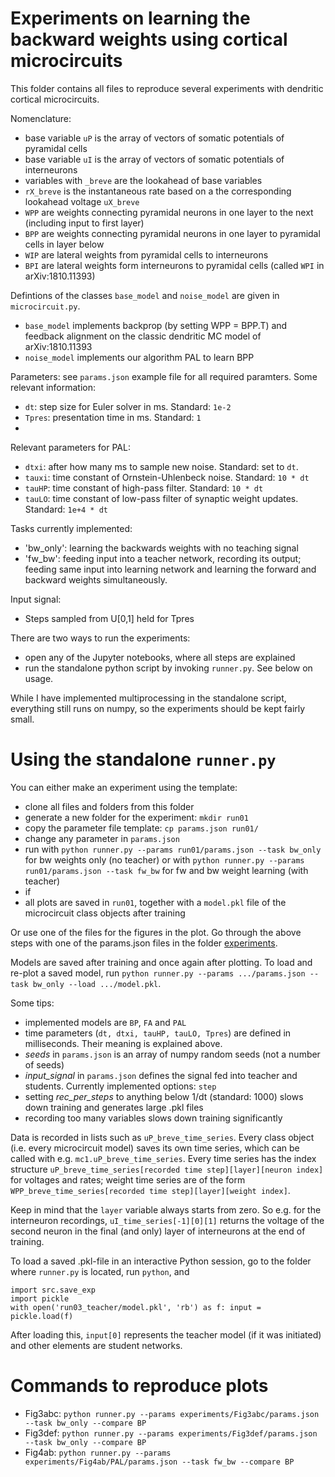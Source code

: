 # Experiments on learning the backward weights using cortical microcircuits

This folder contains all files to reproduce several experiments with dendritic cortical microcircuits.

Nomenclature:
- base variable `uP` is the array of vectors of somatic potentials of pyramidal cells
- base variable `uI` is the array of vectors of somatic potentials of interneurons
- variables with `_breve` are the lookahead of base variables
- `rX_breve` is the instantaneous rate based on a the corresponding lookahead voltage `uX_breve`
- `WPP` are weights connecting pyramidal neurons in one layer to the next (including input to first layer)
- `BPP` are weights connecting pyramidal neurons in one layer to pyramidal cells in layer below
- `WIP` are lateral weights from pyramidal cells to interneurons
- `BPI` are lateral weights form interneurons to pyramidal cells (called `WPI` in arXiv:1810.11393)

Defintions of the classes `base_model` and `noise_model` are given in `microcircuit.py`.
- `base_model` implements backprop (by setting WPP = BPP.T) and feedback alignment on the classic dendritic MC model of arXiv:1810.11393
- `noise_model` implements our algorithm PAL to learn BPP

Parameters: see `params.json` example file for all required paramters. Some relevant information:
- `dt`: step size for Euler solver in ms. Standard: `1e-2`
- `Tpres`: presentation time in ms. Standard: `1` 
- 
Relevant parameters for PAL:
- `dtxi`: after how many ms to sample new noise. Standard: set to `dt`.
- `tauxi`: time constant of Ornstein-Uhlenbeck noise. Standard: `10 * dt`
- `tauHP`: time constant of high-pass filter. Standard: `10 * dt`
- `tauLO`: time constant of low-pass filter of synaptic weight updates. Standard: `1e+4 * dt`

Tasks currently implemented:
- 'bw_only': learning the backwards weights with no teaching signal
- 'fw_bw': feeding input into a teacher network, recording its output; feeding same input into learning network and learning the forward and backward weights simultaneously.

Input signal:
- Steps sampled from U[0,1] held for Tpres

There are two ways to run the experiments:
- open any of the Jupyter notebooks, where all steps are explained
- run the standalone python script by invoking `runner.py`. See below on usage.

While I have implemented multiprocessing in the standalone script, everything still runs on numpy, so the experiments should be kept fairly small.

# Using the standalone `runner.py`

You can either make an experiment using the template:

- clone all files and folders from this folder
- generate a new folder for the experiment: `mkdir run01`
- copy the parameter file template: `cp params.json run01/`
- change any parameter in `params.json`
- run with `python runner.py --params run01/params.json --task bw_only` for bw weights only (no teacher)
   or with `python runner.py --params run01/params.json --task fw_bw` for fw and bw weight learning (with teacher)
- if
- all plots are saved in `run01`, together with a `model.pkl` file of the microcircuit class objects after training

Or use one of the files for the figures in the plot. Go through the above steps with one of the params.json files in the folder [experiments](https://github.com/kma-code/Phaseless-Alignment-Learning/tree/master/PAL%20MC/experiments).

Models are saved after training and once again after plotting.
To load and re-plot a saved model, run `python runner.py --params .../params.json --task bw_only --load .../model.pkl`.

Some tips:
- implemented models are `BP`, `FA` and `PAL`
- time parameters (`dt, dtxi, tauHP, tauLO, Tpres`) are defined in milliseconds. Their meaning is explained above.
- *seeds* in `params.json` is an array of numpy random seeds (not a number of seeds)
- *input_signal* in `params.json` defines the signal fed into teacher and students. Currently implemented options: `step`
- setting *rec_per_steps* to anything below 1/dt (standard: 1000) slows down training and generates large .pkl files
- recording too many variables slows down training significantly

Data is recorded in lists such as `uP_breve_time_series`. Every class object (i.e. every microcircuit model) saves its own time series, which can be called with e.g. `mc1.uP_breve_time_series`. Every time series has the index structure `uP_breve_time_series[recorded time step][layer][neuron index]` for voltages and rates; weight time series are of the form `WPP_breve_time_series[recorded time step][layer][weight index]`.

Keep in mind that the `layer` variable always starts from zero. So e.g. for the interneuron recordings, `uI_time_series[-1][0][1]` returns the voltage of the second neuron in the final (and only) layer of interneurons at the end of training.

To load a saved .pkl-file in an interactive Python session, go to the folder where `runner.py` is located, run `python`, and

```
import src.save_exp
import pickle
with open('run03_teacher/model.pkl', 'rb') as f: input = pickle.load(f)
```
After loading this, `input[0]` represents the teacher model (if it was initiated) and other elements are student networks.

# Commands to reproduce plots

- Fig3abc: `python runner.py --params experiments/Fig3abc/params.json --task bw_only --compare BP`
- Fig3def: `python runner.py --params experiments/Fig3def/params.json --task bw_only --compare BP`
- Fig4ab: `python runner.py --params experiments/Fig4ab/PAL/params.json --task fw_bw --compare BP`

